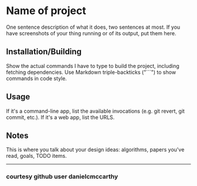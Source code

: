 # Name of project

One sentence description of what it does, two sentences at most. If you have screenshots of your thing running or of its output, put them here.

## Installation/Building 

Show the actual commands I have to type to build the project, including fetching dependencies. Use Markdown triple-backticks ("```") to show commands in code style.

## Usage 

If it's a command-line app, list the available invocations (e.g. git revert, git commit, etc.). If it's a web app, list the URLS.

## Notes 

This is where you talk about your design ideas: algorithms, papers you've read, goals, TODO items.



---
### courtesy github user danielcmccarthy
